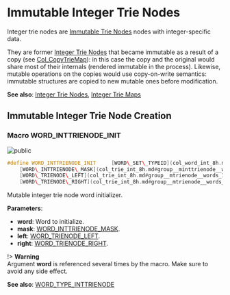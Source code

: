 <a id="group__inttrienode__words"></a>
# Immutable Integer Trie Nodes



Integer trie nodes are [Immutable Trie Nodes](group__trienode__words.md#group__trienode__words) nodes with integer-specific data.





They are former [Integer Trie Nodes](group__minttrienode__words.md#group__minttrienode__words) that became immutable as a result of a copy (see [Col\_CopyTrieMap](col_trie_8h.md#group__triemap__words_1ga34e494c0bafde72774a578643bb84a68)): in this case the copy and the original would share most of their internals (rendered immutable in the process). Likewise, mutable operations on the copies would use copy-on-write semantics: immutable structures are copied to new mutable ones before modification.








**See also**: [Integer Trie Nodes](group__minttrienode__words.md#group__minttrienode__words), [Integer Trie Maps](group__inttriemap__words.md#group__inttriemap__words)

## Immutable Integer Trie Node Creation

<a id="group__inttrienode__words_1ga778e592ea5df7ecfdf2c16954c5e5a59"></a>
### Macro WORD\_INTTRIENODE\_INIT

![][public]

```cpp
#define WORD_INTTRIENODE_INIT     [WORD\_SET\_TYPEID](col_word_int_8h.md#group__predefined__words_1ga52822cf424704829e60b112fe03614b6)((word), [WORD\_TYPE\_INTTRIENODE](col_word_int_8h.md#group__words_1gac4adeeed11aa6a07235dfe4099c18074)); \
    [WORD\_INTTRIENODE\_MASK](col_trie_int_8h.md#group__minttrienode__words_1ga010b15b770a0a79b1be365173a693ea3)(word) = (mask); \
    [WORD\_TRIENODE\_LEFT](col_trie_int_8h.md#group__mtrienode__words_1ga96a098f14e33a0759a9962e567084a0a)(word) = (left); \
    [WORD\_TRIENODE\_RIGHT](col_trie_int_8h.md#group__mtrienode__words_1gaf58f69b75b276cb0b1dbdc54e94e31ad)(word) = (right);( word ,mask ,left ,right )
```

Mutable integer trie node word initializer.

**Parameters**:

* **word**: Word to initialize.
* **mask**: [WORD\_INTTRIENODE\_MASK](col_trie_int_8h.md#group__minttrienode__words_1ga010b15b770a0a79b1be365173a693ea3).
* **left**: [WORD\_TRIENODE\_LEFT](col_trie_int_8h.md#group__mtrienode__words_1ga96a098f14e33a0759a9962e567084a0a).
* **right**: [WORD\_TRIENODE\_RIGHT](col_trie_int_8h.md#group__mtrienode__words_1gaf58f69b75b276cb0b1dbdc54e94e31ad).


!> **Warning** \
Argument **word** is referenced several times by the macro. Make sure to avoid any side effect.



**See also**: [WORD\_TYPE\_INTTRIENODE](col_word_int_8h.md#group__words_1gac4adeeed11aa6a07235dfe4099c18074)



[public]: https://img.shields.io/badge/-public-brightgreen (public)
[C++]: https://img.shields.io/badge/language-C%2B%2B-blue (C++)
[private]: https://img.shields.io/badge/-private-red (private)
[Markdown]: https://img.shields.io/badge/language-Markdown-blue (Markdown)
[static]: https://img.shields.io/badge/-static-lightgrey (static)